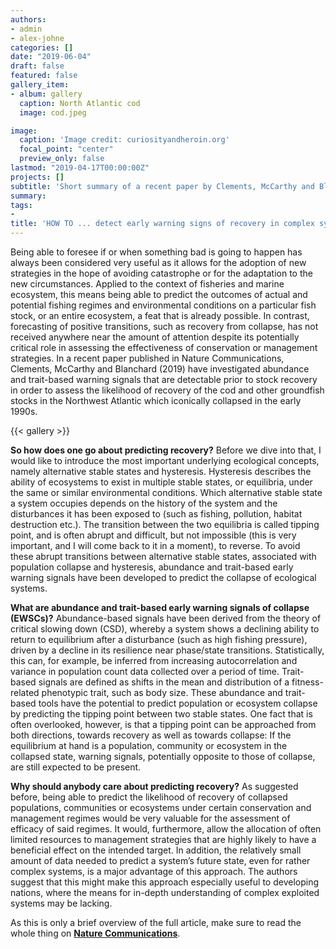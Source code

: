```yaml
---
authors:
- admin
- alex-johne
categories: []
date: "2019-06-04"
draft: false
featured: false
gallery_item:
- album: gallery
  caption: North Atlantic cod
  image: cod.jpeg

image:
  caption: 'Image credit: curiosityandheroin.org'
  focal_point: "center"
  preview_only: false
lastmod: "2019-04-17T00:00:00Z"
projects: []
subtitle: 'Short summary of a recent paper by Clements, McCarthy and Blanchard'
summary: 
tags:
- 
title: 'HOW TO ... detect early warning signs of recovery in complex systems'
---
```

Being able to foresee if or when something bad is going to happen has always been considered very useful as it allows for the adoption of new strategies in the hope of avoiding catastrophe or for the adaptation to the new circumstances. Applied to the context of fisheries and marine ecosystem, this means being able to predict the outcomes of actual and potential fishing regimes and environmental conditions on a particular fish stock, or an entire ecosystem, a feat that is already possible. In contrast, forecasting of positive transitions, such as recovery from collapse, has not received anywhere near the amount of attention despite its potentially critical role in assessing the effectiveness of conservation or management strategies. In a recent paper published in Nature Communications, Clements, McCarthy and Blanchard (2019) have investigated abundance and trait-based warning signals that are detectable prior to stock recovery in order to assess the likelihood of recovery of the cod and other groundfish stocks in the Northwest Atlantic which iconically collapsed in the early 1990s. 

{{< gallery >}}


**So how does one go about predicting recovery?**
Before we dive into that, I would like to introduce the most important underlying ecological concepts, namely alternative stable states and hysteresis. Hysteresis describes the ability of ecosystems to exist in multiple stable states, or equilibria, under the same or similar environmental conditions. Which alternative stable state a system occupies depends on the history of the system and the disturbances it has been exposed to (such as fishing, pollution, habitat destruction etc.). The transition between the two equilibria is called tipping point, and is often abrupt and difficult, but not impossible (this is very important, and I will come back to it in a moment), to reverse. To avoid these abrupt transitions between alternative stable states, associated with population collapse and hysteresis, abundance and trait-based early warning signals have been developed to predict the collapse of ecological systems. 

**What are abundance and trait-based early warning signals of collapse (EWSCs)?** 
Abundance-based signals have been derived from the theory of critical slowing down (CSD), whereby a system shows a declining ability to return to equilibrium after a disturbance (such as high fishing pressure), driven by a decline in its resilience near phase/state transitions. Statistically, this can, for example, be inferred from increasing autocorrelation and variance in population count data collected over a period of time. Trait-based signals are defined as shifts in the mean and distribution of a fitness-related phenotypic trait, such as body size. These abundance and trait-based tools have the potential to predict population or ecosystem collapse by predicting the tipping point between two stable states. One fact that is often overlooked, however, is that a tipping point can be approached from both directions, towards recovery as well as towards collapse: If the equilibrium at hand is a population, community or ecosystem in the collapsed state, warning signals, potentially opposite to those of collapse, are still expected to be present. 

**Why should anybody care about predicting recovery?**
As suggested before, being able to predict the likelihood of recovery of collapsed populations, communities or ecosystems under certain conservation and management regimes would be very valuable for the assessment of efficacy of said regimes. It would, furthermore, allow the allocation of often limited resources to management strategies that are highly likely to have a beneficial effect on the intended target. In addition, the relatively small amount of data needed to predict a system’s future state, even for rather complex systems, is a major advantage of this approach. The authors suggest that this might make this approach especially useful to developing nations, where the means for in-depth understanding of complex exploited systems may be lacking. 

As this is only a brief overview of the full article, make sure to read the whole thing on **[Nature Communications](https://www.nature.com/articles/s41467-019-09684-y)**.


